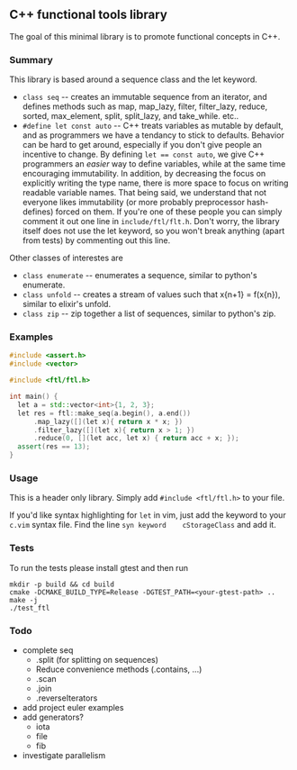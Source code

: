 ## C++ functional tools library

The goal of this minimal library is to promote functional concepts in C++.

### Summary

This library is based around a sequence class and the let keyword.

- `class seq` -- creates an immutable sequence from an iterator, and defines
methods such as map, map_lazy, filter, filter_lazy, reduce, sorted, max_element,
split, split_lazy, and take_while.
etc..
- `#define let const auto` -- C++ treats variables as mutable by default, and
as programmers we have a tendancy to stick to defaults. Behavior can be hard to
get around, especially if you don't give people an incentive to change. By
defining `let == const auto`, we give C++ programmers an _easier_ way
to define variables, while at the same time encouraging immutability.
In addition, by decreasing the focus on explicitly writing the type name,
there is more space to focus on writing readable variable names. That being
said, we understand that not everyone likes immutability (or more probably
preprocessor hash-defines) forced on them. If you're one of these people you can
simply comment it out one line in `include/ftl/flt.h`. Don't worry, the library
itself does not use the let keyword, so you won't break anything (apart from
tests) by commenting out this line.

Other classes of interestes are
- `class enumerate` -- enumerates a sequence, similar to python's enumerate.
- `class unfold` -- creates a stream of values such that x{n+1} = f(x{n}),
similar to elixir's unfold.
- `class zip` -- zip together a list of sequences, similar to python's zip.

### Examples

``` c++
#include <assert.h>
#include <vector>

#include <ftl/ftl.h>

int main() {
  let a = std::vector<int>{1, 2, 3};
  let res = ftl::make_seq(a.begin(), a.end())
      .map_lazy([](let x){ return x * x; })
      .filter_lazy([](let x){ return x > 1; })
      .reduce(0, [](let acc, let x) { return acc + x; });
  assert(res == 13);
}
```

### Usage

This is a header only library. Simply add `#include <ftl/ftl.h>` to your file.

If you'd like syntax highlighting for `let` in vim, just add the keyword to
your `c.vim` syntax file. Find the line `syn keyword	cStorageClass` and add
it.

### Tests

To run the tests please install gtest and then run

```
mkdir -p build && cd build
cmake -DCMAKE_BUILD_TYPE=Release -DGTEST_PATH=<your-gtest-path> ..
make -j
./test_ftl
```

### Todo
- complete seq
  - .split (for splitting on sequences)
  - Reduce convenience methods (.contains, ...)
  - .scan
  - .join
  - .reverseIterators
- add project euler examples
- add generators?
  - iota
  - file
  - fib
- investigate parallelism

